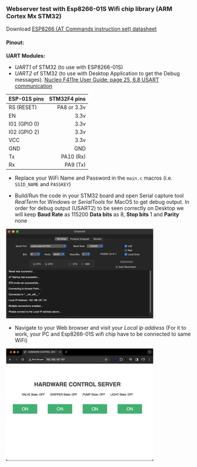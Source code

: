 ### Webserver test with Esp8266-01S Wifi chip library (ARM Cortex Mx STM32)

Download [ESP8266 (AT Commands instruction set) datasheet](https://www.espressif.com/sites/default/files/documentation/4a-esp8266_at_instruction_set_en.pdf)
     
      
#### Pinout:
**UART Modules:** 
* _UART1_ of STM32 (to use with ESP8266-01S) 
* _UART2_ of STM32 (to use with Desktop Application to get the Debug messages). [Nucleo F411re User Guide: page 25, 6.8 USART communication](https://www.st.com/resource/en/user_manual/um1724-stm32-nucleo64-boards-mb1136-stmicroelectronics.pdf) 

| ESP-01S pins | STM32F4 pins |
|:-------------|-------------:|
| RS (RESET)   | PA8 or 3.3v  |
| EN           | 3.3v         |
| I01 (GPIO 0) | 3.3v         |
| I02 (GPIO 2) | 3.3v         |
| VCC          | 3.3v         |
| GND          | GND          |
| Tx           | PA10 (Rx)    |
| Rx           | PA9  (Tx)    |


- Replace your WiFi Name and Password in the `main.c` macros (i.e. `SSID_NAME` and `PASSKEY`)     

- Build/Run the code in your STM32 board and open Serial capture tool _RealTerm_ for Windows or _SerialTools_ for MacOS to get debug output. In order for debug output (USART2) to be seen correctly on Desktop we will keep **Baud Rate** as 115200 **Data bits** as 8, **Stop bits** 1 and **Parity** none
      
       
<img src="images/sc01_08_esp82xx_lib_server_test.png" alt="Serial capture tool" title="Debug output on SerialTools" style="display: inline-block; margin: 0 auto; max-width: 400px">

- Navigate to your Web browser and visit your _Local ip address_ (For it to work, your PC and Esp8266-01S wifi chip have to be connected to same WiFi)   

<img src="images/sc02_08_esp82xx_lib_server_test.png" alt="Serial capture tool" title="Debug output on SerialTools" style="display: inline-block; margin: 0 auto; max-width: 400px">
